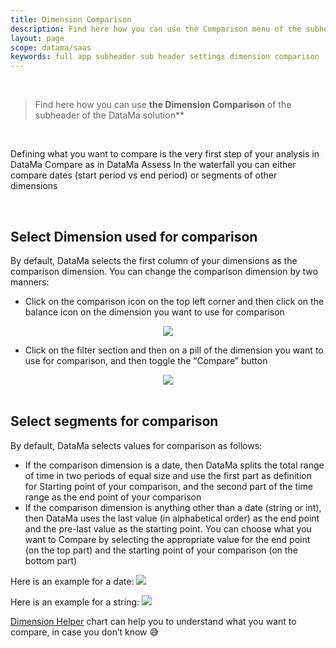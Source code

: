 ```yaml
---
title: Dimension Comparison
description: Find here how you can use the Comparison menu of the subheader of the DataMa Solutions
layout: page
scope: datama/saas
keywords: full app subheader sub header settings dimension comparison
---
```


<br>

> Find here how you can use **the Dimension Comparison** of the subheader of the DataMa solution**

<br>

Defining what you want to compare is the very first step of your analysis in DataMa Compare as in DataMa Assess
In the waterfall you can either compare dates (start period vs end period) or segments of other dimensions

<br>

## **Select Dimension used for comparison**

By default, DataMa selects the first column of your dimensions as the comparison dimension.
You can change the comparison dimension by two manners:
- Click on the comparison icon on the top left corner and then click on the balance icon on the dimension you want to use for comparison
<center><img src="{{site.url}}/{{site.baseurl}}/core_app/new/interface/subheader/images/comparison.png"/></center>

- Click on the filter section and then on a pill of the dimension you want to use for comparison, and then toggle the “Compare” button

<center><img src="{{site.url}}/{{site.baseurl}}/core_app/new/interface/subheader/images/comparison2.png"/></center>

<br>

## **Select segments for comparison**

By default, DataMa selects values for comparison as follows:
- If the comparison dimension is a date, then DataMa splits the total range of time in two periods of equal size and use the first part as definition for Starting point of your comparison, and the second part of the time range as the end point of your comparison
- If the comparison dimension is anything other than a date (string or int), then DataMa uses the last value (in alphabetical order) as the end point and the pre-last value as the starting point.
You can choose what you want to Compare by selecting the appropriate value for the end point (on the top part) and the starting point of your comparison (on the bottom part)

Here is an example for a date:
<left><img src="{{site.url}}/{{site.baseurl}}/core_app/new/interface/subheader/images/comparison_date.png"/></left>

Here is an example for a string:
<left><img src="{{site.url}}/{{site.baseurl}}/core_app/new/interface/subheader/images/comparison_text.png"/></left>

[Dimension Helper]({{site.url}}/{{site.baseurl}}/core_app/new/interface/subheader/dimension_helper.html) chart can help you to understand what you want to compare, in case you don’t know 😅

